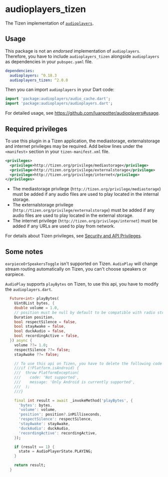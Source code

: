 # audioplayers_tizen

The Tizen implementation of [`audioplayers`](https://github.com/luanpotter/audioplayers).

## Usage

This package is not an _endorsed_ implementation of `audioplayers`. Therefore, you have to include `audioplayers_tizen` alongside `audioplayers` as dependencies in your `pubspec.yaml` file.

```yaml
dependencies:
  audioplayers: ^0.18.3
  audioplayers_tizen: ^2.0.0
```

Then you can import `audioplayers` in your Dart code:

```dart
import 'package:audioplayers/audio_cache.dart';
import 'package:audioplayers/audioplayers.dart';
```

For detailed usage, see https://github.com/luanpotter/audioplayers#usage.

## Required privileges

To use this plugin in a Tizen application, the mediastorage, externalstorage and internet privileges may be required. Add below lines under the `<manifest>` section in your `tizen-manifest.xml` file.

```xml
<privileges>
  <privilege>http://tizen.org/privilege/mediastorage</privilege>
  <privilege>http://tizen.org/privilege/externalstorage</privilege>
  <privilege>http://tizen.org/privilege/internet</privilege>
</privileges>
```

- The mediastorage privilege (`http://tizen.org/privilege/mediastorage`) must be added if any audio files are used to play located in the internal storage.
- The externalstorage privilege (`http://tizen.org/privilege/externalstorage`) must be added if any audio files are used to play located in the external storage.
- The internet privilege (`http://tizen.org/privilege/internet`) must be added if any URLs are used to play from network.

For details about Tizen privileges, see [Security and API Privileges](https://docs.tizen.org/application/dotnet/tutorials/sec-privileges).

## Some notes

`earpieceOrSpeakersToggle` isn't supported on Tizen. `AudioPlay` will change stream routing automatically on Tizen, you can't choose speakers or earpiece.

`AudioPlay` supports `playBytes` on Tizen, to use this api, you have to modify the `audioplayers.dart`.

```dart
  Future<int> playBytes(
    Uint8List bytes, {
    double volume = 1.0,
    // position must be null by default to be compatible with radio streams
    Duration position,
    bool respectSilence = false,
    bool stayAwake = false,
    bool duckAudio = false,
    bool recordingActive = false,
  }) async {
    volume ??= 1.0;
    respectSilence ??= false;
    stayAwake ??= false;

    // To use this api on Tizen, you have to delete the following code
    ///if (!Platform.isAndroid) {
    ///  throw PlatformException(
    ///    code: 'Not supported',
    ///    message: 'Only Android is currently supported',
    ///  );
    ///}

    final int result = await _invokeMethod('playBytes', {
      'bytes': bytes,
      'volume': volume,
      'position': position?.inMilliseconds,
      'respectSilence': respectSilence,
      'stayAwake': stayAwake,
      'duckAudio': duckAudio,
      'recordingActive': recordingActive,
    });

    if (result == 1) {
      state = AudioPlayerState.PLAYING;
    }

    return result;
  }
```
